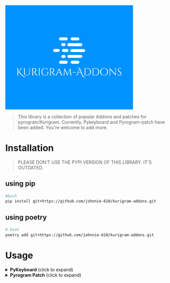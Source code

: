 <img align=center src=./logo.png length=80 width = 400>


> This library is a collection of popular Addons and patches for pyrogram/Kurigram.
> Currently, Pykeyboard and Pyrogram-patch have been added. You're welcome to add more.

# Installation
> PLEASE DON'T USE THE PYPI VERSION OF THIS LIBRARY. IT'S OUTDATED.
## using pip  

```bash
#bash
pip install git+https://github.com/johnnie-610/kurigram-addons.git

```

## using poetry

```bash
# bash
poetry add git+https://github.com/johnnie-610/kurigram-addons.git

```

# Usage

<details>
<summary><b>PyKeyboard</b> (click to expand)</summary>

<div align="center">
<p align="center">
<img src="https://raw.githubusercontent.com/johnnie-610/pykeyboard/main/docs/source/images/logo.png" alt="pykeyboard">
</p>

![PyPI](https://img.shields.io/pypi/v/pykeyboard-kurigram)
[![Downloads](https://pepy.tech/badge/pykeyboard-kurigram)](https://pepy.tech/project/pykeyboard-kurigram)
![GitHub](https://img.shields.io/github/license/johnnie-610/pykeyboard)

 <p><h2>🎉This is pykeyboard for <a href="https://github.com/KurimuzonAkuma/pyrogram">Kurigram</a> 🎉</h2></p>
 <br>
 <p><strong><em>No need to change your code, just install the library and you're good to go.</em></strong></p>

</div>

# Pykeyboard

- [Pykeyboard](#pykeyboard)
- [What's new?](#whats-new)
- [Documentation](#documentation)
  - [Inline Keyboard](#inline-keyboard)
        - [Parameters:](#parameters)
    - [Inline Keyboard add buttons](#inline-keyboard-add-buttons)
      - [Code](#code)
      - [Result](#result)
    - [Inline Keyboard row buttons](#inline-keyboard-row-buttons)
      - [Code](#code-1)
      - [Result](#result-1)
    - [Pagination inline keyboard](#pagination-inline-keyboard)
      - [Parameters:](#parameters-1)
      - [Pagination 3 pages](#pagination-3-pages)
      - [Code](#code-2)
      - [Result](#result-2)
      - [Pagination 5 pages](#pagination-5-pages)
      - [Code](#code-3)
      - [Result](#result-3)
      - [Pagination 9 pages](#pagination-9-pages)
      - [Code](#code-4)
      - [Result](#result-4)
      - [Pagination 100 pages](#pagination-100-pages)
      - [Code](#code-5)
      - [Result](#result-5)
      - [Pagination 150 pages and buttons](#pagination-150-pages-and-buttons)
      - [Code](#code-6)
      - [Result](#result-6)
    - [Languages inline keyboard](#languages-inline-keyboard)
      - [Parameters:](#parameters-2)
      - [Code](#code-7)
      - [Result](#result-7)
  - [Reply Keyboard](#reply-keyboard)
      - [Parameters:](#parameters-3)
    - [Reply Keyboard add buttons](#reply-keyboard-add-buttons)
      - [Code](#code-8)
      - [Result](#result-8)
    - [Reply Keyboard row buttons](#reply-keyboard-row-buttons)
      - [Code](#code-9)
      - [Result](#result-9)

# What's new?

- Minor changes due to update in Kurigram.

# Documentation

## Inline Keyboard

```python
from pykeyboard import InlineKeyboard
```

##### Parameters:

- row_width (integer, default 3)

### Inline Keyboard add buttons

#### Code

```python
from pykeyboard import InlineKeyboard, InlineButton


keyboard = InlineKeyboard(row_width=3)
keyboard.add(
    InlineButton('1', 'inline_keyboard:1'),
    InlineButton('2', 'inline_keyboard:2'),
    InlineButton('3', 'inline_keyboard:3'),
    InlineButton('4', 'inline_keyboard:4'),
    InlineButton('5', 'inline_keyboard:5'),
    InlineButton('6', 'inline_keyboard:6'),
    InlineButton('7', 'inline_keyboard:7')
)
```

#### Result

<p><img src="https://raw.githubusercontent.com/johnnie-610/pykeyboard/main/docs/source/images/add_inline_button.png" alt="add_inline_button"></p>

### Inline Keyboard row buttons

#### Code

```python
from pykeyboard import InlineKeyboard, InlineButton


keyboard = InlineKeyboard()
keyboard.row(InlineButton('1', 'inline_keyboard:1'))
keyboard.row(
    InlineButton('2', 'inline_keyboard:2'),
    InlineButton('3', 'inline_keyboard:3')
)
keyboard.row(InlineButton('4', 'inline_keyboard:4'))
keyboard.row(
    InlineButton('5', 'inline_keyboard:5'),
    InlineButton('6', 'inline_keyboard:6')
)
```

#### Result

<p><img src="https://raw.githubusercontent.com/johnnie-610/pykeyboard/main/docs/source/images/row_inline_button.png" alt="row_inline_button"></p>

### Pagination inline keyboard

```python
from pykeyboard import InlineKeyboard
```

#### Parameters:

- count_pages (integer)
- current_page (integer)
- callback_pattern (string) - use of the `{number}` pattern is <ins>required</ins>

#### Pagination 3 pages

#### Code

```python
from pykeyboard import InlineKeyboard

keyboard = InlineKeyboard()
keyboard.paginate(3, 3, 'pagination_keyboard:{number}')
```

#### Result

<p><img src="https://raw.githubusercontent.com/johnnie-610/pykeyboard/main/docs/source/images/pagination_keyboard_3.png" alt="pagination_keyboard_3"></p>

#### Pagination 5 pages

#### Code

```python
from pykeyboard import InlineKeyboard

keyboard = InlineKeyboard()
keyboard.paginate(5, 3, 'pagination_keyboard:{number}')
```

#### Result

<p><img src="https://raw.githubusercontent.com/johnnie-610/pykeyboard/main/docs/source/images/pagination_keyboard_5.png" alt="pagination_keyboard_5"></p>

#### Pagination 9 pages

#### Code

```python
from pykeyboard import InlineKeyboard

keyboard = InlineKeyboard()
keyboard.paginate(9, 5, 'pagination_keyboard:{number}')
```

#### Result

<p><img src="https://raw.githubusercontent.com/johnnie-610/pykeyboard/main/docs/source/images/pagination_keyboard_9.png" alt="pagination_keyboard_9"></p>

#### Pagination 100 pages

#### Code

```python
from pykeyboard import InlineKeyboard

keyboard = InlineKeyboard()
keyboard.paginate(100, 100, 'pagination_keyboard:{number}')
```

#### Result

<p><img src="https://raw.githubusercontent.com/johnnie-610/pykeyboard/main/docs/source/images/pagination_keyboard_100.png" alt="pagination_keyboard_100"></p>

#### Pagination 150 pages and buttons

#### Code

```python
from pykeyboard import InlineKeyboard, InlineButton

keyboard = InlineKeyboard()
keyboard.paginate(150, 123, 'pagination_keyboard:{number}')
keyboard.row(
    InlineButton('Back', 'pagination_keyboard:back'),
    InlineButton('Close', 'pagination_keyboard:close')
)
```

#### Result

<p><img src="https://raw.githubusercontent.com/johnnie-610/pykeyboard/main/docs/source/images/pagination_keyboard_150.png" alt="pagination_keyboard_150"></p>

### Languages inline keyboard

```python
from pykeyboard import InlineKeyboard
```

#### Parameters:

- callback_pattern (string) - use of the `{locale}` pattern is <ins>required</ins>
- locales (string | list) - list of language codes
  - be_BY - Belarusian
  - de_DE - German
  - zh_CN - Chinese
  - en_US - English
  - fr_FR - French
  - id_ID - Indonesian
  - it_IT - Italian
  - ko_KR - Korean
  - tr_TR - Turkish
  - ru_RU - Russian
  - es_ES - Spanish
  - uk_UA - Ukrainian
  - uz_UZ - Uzbek
- row_width (integer, default 2)


#### Code

```python
from pykeyboard import InlineKeyboard


keyboard = InlineKeyboard(row_width=3)
keyboard.languages(
    'languages:{locale}', ['en_US', 'ru_RU', 'id_ID'], 2
)
```

#### Result

<p><img src="https://raw.githubusercontent.com/johnnie-610/pykeyboard/main/docs/source/images/languages_keyboard.png" alt="languages_keyboard"></p>

## Reply Keyboard

```python
from pykeyboard import ReplyKeyboard
```

#### Parameters:

- resize_keyboard (bool, optional)
- one_time_keyboard (bool, optional)
- selective (bool, optional)
- row_width (integer, default 3)

### Reply Keyboard add buttons

#### Code

```python
from pykeyboard import ReplyKeyboard, ReplyButton


keyboard = ReplyKeyboard(row_width=3)
keyboard.add(
    ReplyButton('Reply button 1'),
    ReplyButton('Reply button 2'),
    ReplyButton('Reply button 3'),
    ReplyButton('Reply button 4'),
    ReplyButton('Reply button 5')
)
```

#### Result

<p><img src="https://raw.githubusercontent.com/johnnie-610/pykeyboard/main/docs/source/images/add_reply_button.png" alt="add_reply_button"></p>

### Reply Keyboard row buttons

#### Code

```python
from pykeyboard import ReplyKeyboard, ReplyButton


keyboard = ReplyKeyboard()
keyboard.row(ReplyButton('Reply button 1'))
keyboard.row(
    ReplyButton('Reply button 2'),
    ReplyButton('Reply button 3')
)
keyboard.row(ReplyButton('Reply button 4'))
keyboard.row(ReplyButton('Reply button 5'))
```

#### Result

<p><img src="https://raw.githubusercontent.com/johnnie-610/pykeyboard/main/docs/source/images/row_reply_button.png" alt="row_reply_button"></p>

</details>


<details>
<summary><b>Pyrogram Patch</b> (click to expand)</summary>

# 🔧 pyrogram_patch

[![License: MIT](https://img.shields.io/badge/License-MIT-yellow.svg)](https://opensource.org/licenses/MIT)
[![Python 3.10+](https://img.shields.io/badge/python-3.10+-blue.svg)](https://www.python.org/downloads/)
[![Kurigram](https://img.shields.io/badge/Built%20for-Kurigram-blue)](https://github.com/JohnnieJohnnie/kurigram)

**pyrogram_patch** is a powerful Python library that extends Pyrogram with advanced middleware support and Finite State Machine (FSM) capabilities, making it easier to build complex Telegram bots with better code organization and state management.

## ✨ Features

- 🔀 **Middleware System**: Intercept and process updates before they reach your handlers
- 🤖 **Finite State Machine (FSM)**: Manage conversation flows and user states
- 🧩 **Router Support**: Organize your handlers into modular components
- 💾 **Flexible Storage**: Built-in memory storage with support for custom storage backends
- 🎯 **Type Safety**: Full type hints support for better development experience
- 📦 **Easy Integration**: Simple API that works seamlessly with existing Pyrogram code


## 🚀 Quick Start

Here's a simple example to get you started:

```python
from pyrogram import Client, filters
from pyrogram_patch import patch
from pyrogram_patch.fsm import StatesGroup, State, StateItem
from pyrogram_patch.fsm.storages import MemoryStorage
from pyrogram_patch.fsm.filter import StateFilter

# Create a Pyrogram client
app = Client("my_bot", api_id=123456, api_hash="your_api_hash", bot_token="your_bot_token")

# Patch the client to enable middleware and FSM features
patch_manager = patch(app)

# Set up storage for FSM
storage = MemoryStorage()
patch_manager.set_storage(storage)

# Define your states for a conversation
class UserRegistration(StatesGroup):
    waiting_name = StateItem()
    waiting_age = StateItem()

# Start the registration process
@app.on_message(filters.command("register") & filters.private)
async def start_registration(client, message, state: State):
    await client.send_message(message.chat.id, "Please enter your name:")
    await state.set_state(UserRegistration.waiting_name)

# Handle name input
@app.on_message(filters.private & StateFilter(UserRegistration.waiting_name))
async def process_name(client, message, state: State):
    await state.set_data("name", message.text)
    await client.send_message(message.chat.id, "Please enter your age:")
    await state.set_state(UserRegistration.waiting_age)

# Handle age input
@app.on_message(filters.private & StateFilter(UserRegistration.waiting_age))
async def process_age(client, message, state: State):
    await state.set_data("age", message.text)
    await client.send_message(message.chat.id, "Registration completed!\nName: {}\nAge: {}".format(
        state.get_data("name"),
        state.get_data("age")))
    await state.finish()

# Run the bot
if __name__ == "__main__":
    app.run()
```

## 📚 Documentation

### 🔧 Basic Setup

First, you need to patch your Pyrogram client:

```python
from pyrogram import Client
from pyrogram_patch import patch

# Create a Pyrogram client
app = Client("my_bot", api_id=123456, api_hash="your_api_hash", bot_token="your_bot_token")

# Patch the client to enable middleware and FSM features
patch_manager = patch(app)
```

The `patch_manager` object provides methods to configure middlewares, FSM storage, and routers.

---

## 🔀 Middleware System

Middlewares allow you to intercept and process updates before they reach your handlers. This is useful for logging, authentication, rate limiting, and data preprocessing.

### 📝 Creating Middlewares

#### Basic Middleware
```python
from pyrogram_patch.middlewares.middleware_types import OnUpdateMiddleware
from pyrogram_patch.patch_helper import PatchHelper

class LoggingMiddleware(OnUpdateMiddleware):
    def __init__(self, log_file: str = "bot.log"):
        self.log_file = log_file

    async def __call__(self, update, client, patch_helper: PatchHelper):
        # Log every update
        with open(self.log_file, "a") as f:
            f.write(f"Update received: {type(update).__name__}\n")
        
        # Add timestamp to handler data
        import datetime
        patch_helper.data["timestamp"] = datetime.datetime.now()
```

#### Authentication Middleware

```python
from pyrogram_patch.middlewares.middleware_types import OnUpdateMiddleware
from pyrogram_patch.patch_helper import PatchHelper

class AuthenticationMiddleware(OnUpdateMiddleware):
    def __init__(self, allowed_users: list[int]):
        self.allowed_users = allowed_users

    async def __call__(self, update, client, patch_helper: PatchHelper):
        user_id = None
        
        # Extract user ID from different update types
        if hasattr(update, 'from_user') and update.from_user:
            user_id = update.from_user.id
        elif hasattr(update, 'message') and update.message.from_user:
            user_id = update.message.from_user.id
        
        # Check authorization
        if user_id not in self.allowed_users:
            await patch_helper.skip_handler()  # Skip processing
        
        # Add user info to handler data
        patch_helper.data["is_admin"] = user_id in self.allowed_users

```


### 🎯 Middleware Types

Different middleware types are triggered by specific update types:

| Middleware Type | Triggered By | Use Case |
|---|---|---|
| `OnUpdateMiddleware` | All updates | General purpose, logging |
| `OnMessageMiddleware` | Text messages | Message processing, filtering |
| `OnCallbackQueryMiddleware` | Inline button clicks | Button interactions |
| `OnInlineQueryMiddleware` | Inline queries | Inline bot responses |
| `OnEditedMessageMiddleware` | Message edits | Edit tracking |
| `OnDeletedMessagesMiddleware` | Message deletions | Deletion logging |
| `OnUserStatusMiddleware` | User status changes | Online/offline tracking |
| `OnChatMemberUpdatedMiddleware` | Member changes | Member management |
| `OnChatJoinRequestMiddleware` | Join requests | Request handling |
| `OnChosenInlineResultMiddleware` | Chosen inline results | Result tracking |
| `OnRawUpdateMiddleware` | Raw updates | Low-level processing |
| `OnDisconnectMiddleware` | Disconnections | Cleanup tasks |
| `OnPollMiddleware` | Poll updates | Poll management |

#### Mixed Middleware

For handling multiple update types with one middleware:

```python
from pyrogram_patch.middlewares.middleware_types import MixedMiddleware
from pyrogram.handlers import MessageHandler, EditedMessageHandler
from pyrogram_patch.patch_helper import PatchHelper

class ContentModerationMiddleware(MixedMiddleware):
    def __init__(self, banned_words: list[str]):
        self.banned_words = banned_words
    
        # Specify which handler types this middleware should process
        super().__init__(MessageHandler, EditedMessageHandler)

    async def __call__(self, update, client, patch_helper: PatchHelper):
        text = None
        
        # Extract text from different update types
        if hasattr(update, 'text'):
            text = update.text
        elif hasattr(update, 'caption'):
            text = update.caption
        
        # Check for banned words
        if text and any(
                word in text.lower() for word in self.banned_words
                ):
            patch_helper.data["flagged"] = True
            # Optionally skip the handler
            #await patch_helper.skip_handler()

```

#### Registering Middlewares

```python
from pyrogram_patch.patch import PatchManager
from pyrogram_patch.middlewares import LoggingMiddleware, \
    AuthMiddleware, \
    ContentModerationMiddleware
patch_manager = PatchManager(#your client)
# Regular middleware (processes updates that reach handlers)
patch_manager.include_middleware(
	LoggingMiddleware(
		"app.log",
		),
	)
patch_manager.include_middleware(
	AuthMiddleware(
		[123456789, 987654321],
		),
	)

# Outer middleware (processes ALL updates, even those not handled)
patch_manager.include_outer_middleware(
	ContentModerationMiddleware(
		["spam", "abuse"],
		),
	)

```

#### Using Middleware data in handlers
Data set by middlewares is automatically available in handlers. For example:


```python
# app - your pyrogram client

@app.on_message(
	filters.private,
	)
async def echo_handler(
		client, message, timestamp, is_admin=False, flagged=False,
		):
	response = f"Message received at {timestamp}"

	if is_admin:
		response += " (Admin user)"

	if flagged:
		response += " ⚠️ (Flagged content)"

	await message.reply(
		response,
		)

```

### 📚 FSM (Finite State Machine)

The Finite State Machine (FSM) system allows you to create conversation-like workflows for your bot where the bot remembers the context of each users interaction.

#### Defining States

```python
from pyrogram_patch.fsm import StatesGroup, \
	StateItem


class OrderProcess(
	StatesGroup,
	):
	selecting_product = StateItem()
	entering_quantity = StateItem()
	confirming_order = StateItem()
	entering_address = StateItem()


class SupportTicket(
	StatesGroup,
	):
	waiting_subject = StateItem()
	waiting_description = StateItem()
	waiting_priority = StateItem()

```

#### Storage Configuration

##### Memory Storage (default)

```python
from pyrogram_patch.fsm.storages import MemoryStorage
from pyrogram_patch.patch import patch

patch_manager = patch(
    #app, your client
    )

patch_manager.set_storage(
	MemoryStorage(),
	)
```

##### Custom Storage Implementation (e.g., Redis)
For persistent storage across bot restarts:

```python
from pyrogram_patch.fsm import BaseStorage, \
	State
from pyrogram_patch.patch import patch
import json
import aiofiles

patch_manager = patch(
    #app, your client
    )

class FileStorage(
	BaseStorage,
	):
	def __init__(self, file_path: str = "states.json"):
		self.file_path = file_path
		self.data = {}

	async def load_data(self):
		try:
			async with aiofiles.open(
					self.file_path,
					'r',
					) as f:
				content = await f.read()
				self.data = json.loads(
					content,
					)
		except (FileNotFoundError, json.JSONDecodeError):
			self.data = {}

	async def save_data(self):
		async with aiofiles.open(
				self.file_path,
				'w',
				) as f:
			await f.write(
				json.dumps(
					self.data,
					indent=2,
					),
				)

	async def checkup(self, key: str) -> State:
		await self.load_data()
		state_data = self.data.get(
			key,
			{},
			)
		state = State(
			storage=self,
			key=key,
			)
		if 'state' in state_data:
			state._state = state_data['state']
		return state

	async def set_state(self, state: str, key: str) -> None:
		await self.load_data()
		if key not in self.data:
			self.data[key] = {}
		self.data[key]['state'] = state
		await self.save_data()

	async def set_data(self, data: dict, key: str) -> None:
		await self.load_data()
		if key not in self.data:
			self.data[key] = {}
		self.data[key]['data'] = data
		await self.save_data()

	async def get_data(self, key: str) -> dict:
		await self.load_data()
		return self.data.get(
			key,
			{},
			).get(
			'data',
			{},
			)

	async def finish_state(self, key: str) -> None:
		await self.load_data()
		self.data.pop(
			key,
			None,
			)
		await self.save_data()


# Use the custom storage
patch_manager.set_storage(
	FileStorage(
		"user_states.json",
		),
	)

```

#### Storage Filtering and Handling

##### Basic State Filter

```python
from pyrogram_patch.fsm.filter import StateFilter
from pyrogram_patch.fsm.states import State
from pyrogram import filters

#app - your pyrogram client


# Handle any state
@app.on_message(
	filters.private & StateFilter(),
	)
async def handle_any_state(client, message, state: State):
	await message.reply(
		"You're in a conversation state!",
		)


# Handle specific state
@app.on_message(
	filters.private & StateFilter(
		OrderProcess.selecting_product,
		),
	)
async def handle_product_selection(client, message, state: State):
	# Process product selection
	pass


# Handle multiple states
@app.on_message(
	filters.private & StateFilter(
		[OrderProcess.entering_quantity, OrderProcess.confirming_order],
		),
	)
async def handle_order_details(client, message, state: State):
	current_state = await state.get_state()
	if current_state == OrderProcess.entering_quantity:
		# Handle quantity input
		pass
	elif current_state == OrderProcess.confirming_order:
		# Handle order confirmation
		pass

```

#### State Management

```python
@app.on_message(
	filters.command(
		"order",
		) & filters.private,
	)
async def start_order(client, message, state: State):
	# Set initial state
	await state.set_state(
		OrderProcess.selecting_product,
		)
	await message.reply(
		"What would you like to order?",
		)


@app.on_message(
	filters.private & StateFilter(
		OrderProcess.selecting_product,
		),
	)
async def process_product_selection(client, message, state: State):
	product = message.text

	# Store data
	await state.set_data(
		{"product": product},
		)

	# Move to next state
	await state.set_state(
		OrderProcess.entering_quantity,
		)
	await message.reply(
		f"How many {product} would you like?",
		)


@app.on_message(
	filters.private & StateFilter(
		OrderProcess.entering_quantity,
		),
	)
async def process_quantity(client, message, state: State):
	try:
		quantity = int(
			message.text,
			)

		# Get existing data
		data = await state.get_data()
		data["quantity"] = quantity

		# Update data
		await state.set_data(
			data,
			)

		# Move to confirmation
		await state.set_state(
			OrderProcess.confirming_order,
			)
		await message.reply(
			f"Order Summary:\n"
			f"Product: {data['product']}\n"
			f"Quantity: {quantity}\n\n"
			f"Confirm order? (yes/no)",
		)
	except ValueError:
		await message.reply(
			"Please enter a valid number!",
			)


@app.on_message(
	filters.private & StateFilter(
		OrderProcess.confirming_order,
		),
	)
async def confirm_order(client, message, state: State):
	if message.text.lower() == "yes":
		data = await state.get_data()
		await message.reply(
			f"Order confirmed! {data['quantity']} {data['product']} will be delivered.",
			)
		await state.finish()  # Clear state
	elif message.text.lower() == "no":
		await message.reply(
			"Order cancelled.",
			)
		await state.finish()
	else:
		await message.reply(
			"Please answer 'yes' or 'no'",
			)

```

#### State Utilities

```python
# Check current state
current_state = await state.get_state()
if current_state == OrderProcess.selecting_product:
	# Handle specific state logic
	pass

# Clear all data but keep state
await state.clear_data()

# Reset to specific state
await state.set_state(
	OrderProcess.selecting_product,
	)

# Check if user is in any state
if await state.get_state() != "*":
	await message.reply(
		"You're currently in a conversation.",
		)

```

## 📚 Router System
Routers help organize your handlers into modular components, making it easier to manage your codebase.

### 📝 Creating Routers

```python
from pyrogram_patch.router import Router
from pyrogram import filters

# Admin router
admin_router = Router()

@admin_router.on_message(filters.command("ban") & filters.private)
async def ban_user(client, message):
    # Admin-only functionality
    await message.reply("User banned!")

@admin_router.on_message(filters.command("stats") & filters.private)
async def show_stats(client, message):
    await message.reply("Bot statistics...")

# User router
user_router = Router()

@user_router.on_message(filters.command("help") & filters.private)
async def show_help(client, message):
    await message.reply("Available commands: /help, /profile")

@user_router.on_message(filters.command("profile") & filters.private)
async def show_profile(client, message):
    await message.reply("Your profile information...")

```

###  Registering Routers

```python
# Register routers with the patch manager
patch_manager.include_router(
	admin_router,
	)
patch_manager.include_router(
	user_router,
	)

```

### Routers with Middlewares
Routers work seamlessly with middlewares. You can apply middlewares to specific handlers within a router.

```python
# Middleware data is available in router handlers
@user_router.on_message(
	filters.private,
	)
async def router_handler(client, message, timestamp, is_admin=False):
	response = f"Router handler called at {timestamp}"
	if is_admin:
		response += " (Admin privileges)"
	await message.reply(
		response,
		)

```

# Advanced Features
## Custom Filters with Middlewares
You can define custom filters with middlewares to apply them to specific handlers.

```python
from pyrogram import filters


async def admin_filter(_, __, update) -> bool:
	"""Custom filter that uses middleware data"""
	if hasattr(
			update,
			"text",
			):
		patch_helper = PatchHelper.get_from_pool(
			update,
			)
		if patch_helper:
			return patch_helper.data.get(
				"is_admin",
				False,
				)
	return False


admin_filter = filters.create(
	admin_filter,
	)


@app.on_message(
	admin_filter,
	)
async def admin_only_handler(client, message):
	await message.reply(
		"This is an admin-only command!",
		)
```

## Managing Allowed Update Types
Control which update types are processed by FSM.

```python
import pyrogram.types

# Allow only specific update types for FSM processing
app.dispatcher.manage_allowed_update_types(
	pyrogram.types.Message,
	)
app.dispatcher.manage_allowed_update_types(
	pyrogram.types.CallbackQuery,
	)
```

## Custom Key Generation
Customize how FSM keys are generated by different users/chats:

```python
from pyrogram_patch.patch_helper import PatchHelper


# Generate keys for group chats differently
def custom_key_generator(client_id: int, user_id: int, chat_id: int) -> str:
	if chat_id != user_id:  # Group chat
		return f"group_{client_id}_{chat_id}_{user_id}"
	else:  # Private chat
		return f"private_{client_id}_{user_id}"


# Use in your FSM logic
key = PatchHelper.generate_state_key(
	client.me.id,
	user.id,
	chat.id,
	)
```

# Complete Example
Here's a comprehensive example that demonstrates all features

```python
from pyrogram import Client, \
	filters
from pyrogram_patch import patch
from pyrogram_patch.fsm import StatesGroup, \
	StateItem, \
	State
from pyrogram_patch.fsm.storages import MemoryStorage
from pyrogram_patch.fsm.filter import StateFilter
from pyrogram_patch.middlewares.middleware_types import OnMessageMiddleware
from pyrogram_patch.middlewares import PatchHelper
from pyrogram_patch.router import Router

# Initialize bot
app = Client(
	"pizza_bot",
	api_id=12345,
	api_hash="your_hash",
	bot_token="your_token",
	)
patch_manager = patch(
	app,
	)
patch_manager.set_storage(
	MemoryStorage(),
	)


# Define states
class PizzaOrder(
	StatesGroup,
	):
	selecting_size = StateItem()
	selecting_toppings = StateItem()
	entering_address = StateItem()
	confirming_order = StateItem()


# Logging middleware
class LoggingMiddleware(
	OnMessageMiddleware,
	):
	async def __call__(self, update, client, patch_helper: PatchHelper):
		patch_helper.data["user_name"] = update.from_user.first_name
		print(
			f"Message from {update.from_user.first_name}: {update.text}",
			)


# Order router
order_router = Router()


@order_router.on_message(
	filters.command(
		"order",
		) & filters.private,
	)
async def start_order(client, message, state: State, user_name: str):
	await state.set_state(
		PizzaOrder.selecting_size,
		)
	await message.reply(
		f"Hi {user_name}! \n"
		f"Choose your pizza size:\n"
		f"1. Small ($10)\n"
		f"2. Medium ($15)\n"
		f"3. Large ($20)",
	)


@order_router.on_message(
	filters.private & StateFilter(
		PizzaOrder.selecting_size,
		),
	)
async def process_size(client, message, state: State):
	size_map = {"1": ("Small", 10), "2": ("Medium", 15), "3": ("Large", 20)}

	if message.text in size_map:
		size, price = size_map[message.text]
		await state.set_data(
			{"size": size, "price": price, "toppings": []},
			)
		await state.set_state(
			PizzaOrder.selecting_toppings,
			)
		await message.reply(
			f"Great! You selected {size} pizza (${price})\n\n"
			f"Now choose toppings (type numbers separated by commas):\n"
			f"1. Pepperoni (+$2)\n"
			f"2. Mushrooms (+$1)\n"
			f"3. Extra Cheese (+$1.5)\n"
			f"4. Olives (+$1)\n"
			f"Or type 'none' for no toppings",
		)
	else:
		await message.reply(
			"Please choose 1, 2, or 3!",
			)


@order_router.on_message(
	filters.private & StateFilter(
		PizzaOrder.selecting_toppings,
		),
	)
async def process_toppings(client, message, state: State):
	data = await state.get_data()

	if message.text.lower() == "none":
		toppings = []
		extra_cost = 0
	else:
		topping_map = {
			"1": ("Pepperoni", 2),
			"2": ("Mushrooms", 1),
			"3": ("Extra Cheese", 1.5),
			"4": ("Olives", 1),
		}

		try:
			choices = [choice.strip() for choice in message.text.split(
				",",
				)]
			toppings = []
			extra_cost = 0

			for choice in choices:
				if choice in topping_map:
					name, cost = topping_map[choice]
					toppings.append(
						name,
						)
					extra_cost += cost
				else:
					raise ValueError(
						"Invalid choice",
						)
		except:
			await message.reply(
				"Invalid input! Please enter numbers separated by commas (e.g., '1,3,4')",
				)
			return

	data["toppings"] = toppings
	data["extra_cost"] = extra_cost
	data["total"] = data["price"] + extra_cost
	await state.set_data(
		data,
		)

	await state.set_state(
		PizzaOrder.entering_address,
		)
	await message.reply(
		"Please enter your delivery address:",
		)


@order_router.on_message(
	filters.private & StateFilter(
		PizzaOrder.entering_address,
		),
	)
async def process_address(client, message, state: State):
	data = await state.get_data()
	data["address"] = message.text
	await state.set_data(
		data,
		)

	# Show order summary
	toppings_text = ", ".join(
		data["toppings"],
		) if data["toppings"] else "None"
	summary = (
		f" Order Summary:\n"
		f"Size: {data['size']} (${data['price']})\n"
		f"Toppings: {toppings_text} (+${data['extra_cost']})\n"
		f"Total: ${data['total']}\n"
		f"Address: {data['address']}\n\n"
		f"Confirm order? (yes/no)"
	)

	await state.set_state(
		PizzaOrder.confirming_order,
		)
	await message.reply(
		summary,
		)


@order_router.on_message(
	filters.private & StateFilter(
		PizzaOrder.confirming_order,
		),
	)
async def confirm_order(client, message, state: State, user_name: str):
	if message.text.lower() == "yes":
		data = await state.get_data()
		await message.reply(
			f" Order confirmed, {user_name}!\n"
			f"Your {data['size']} pizza will be delivered to {data['address']} in 30-45 minutes.\n"
			f"Total: ${data['total']}",
		)
		await state.finish()
	elif message.text.lower() == "no":
		await message.reply(
			"Order cancelled. Type /order to start over!",
			)
		await state.finish()
	else:
		await message.reply(
			"Please answer 'yes' or 'no'",
			)


# Register middleware and router
patch_manager.include_middleware(
	LoggingMiddleware(),
	)
patch_manager.include_router(
	order_router,
	)


# Basic commands
@app.on_message(
	filters.command(
		"start",
		) & filters.private,
	)
async def start_command(client, message):
	await message.reply(
		"Welcome to Pizza Bot! \n"
		"Commands:\n"
		"/order - Start ordering pizza\n"
		"/cancel - Cancel current order",
	)


@app.on_message(
	filters.command(
		"cancel",
		) & filters.private,
	)
async def cancel_order(client, message, state: State):
	await state.finish()
	await message.reply(
		"Order cancelled!",
		)


# Run the bot
if __name__ == "__main__":
	app.run()
```

# Contributing

Contributions are welcome! Here's how you can help:

1. Fork the repository.
2. Create a feature branch: `git checkout -b feature/some-feature`.
3. Make your changes.
4. Commit your changes: `git commit -m "Add some feature"`.
5. Push your branch to GitHub: `git push origin feature/some-feature`.
6. Open a pull request

# Development Setup

```bash
# Clone the repository
git clone https://github.com/yourusername/pyrogram_patch.git
cd pyrogram_patch

# Install dependencies
poetry install

# Run tests
poetry run pytest

# Format code
poetry run black .
poetry run isort .
```

# License

This project is released under the [MIT License](LICENSE).

# Support
 - Create an [issue](https://github.com/johnnie-610/kurigram-addons/issues) for bug reports and feature requests.

Made with ❤️ by Kurigram-Addons Team 🚀

</details>


